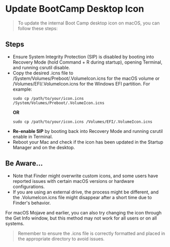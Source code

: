 # Update BootCamp Desktop Icon
>
> To update the internal Boot Camp desktop icon on macOS, you can follow these steps:

## Steps

- Ensure System Integrity Protection (SIP) is disabled by booting into Recovery Mode (hold Command + R during startup), opening Terminal, and running csrutil disable. 
- Copy the desired .icns file to /System/Volumes/Preboot/.VolumeIcon.icns for the macOS volume or /Volumes/EFI/.VolumeIcon.icns for the Windows EFI partition.
  For example:
   ```
   sudo cp /path/to/your/icon.icns /System/Volumes/Preboot/.VolumeIcon.icns
   ```
   **OR**
   ```
   sudo cp /path/to/your/icon.icns /Volumes/EFI/.VolumeIcon.icns
   ```
- **Re-enable SIP** by booting back into Recovery Mode and running csrutil enable in Terminal. 
- Reboot your Mac and check if the icon has been updated in the Startup Manager and on the desktop. 

## Be Aware...

- Note that Finder might overwrite custom icons, and some users have reported issues with certain macOS versions or hardware configurations. 
- If you are using an external drive, the process might be different, and the .VolumeIcon.icns file might disappear after a short time due to Finder's behavior. 

For macOS Mojave and earlier, you can also try changing the icon through the Get Info window, but this method may not work for all users or on all systems.

> Remember to ensure the .icns file is correctly formatted and placed in the appropriate directory to avoid issues.
